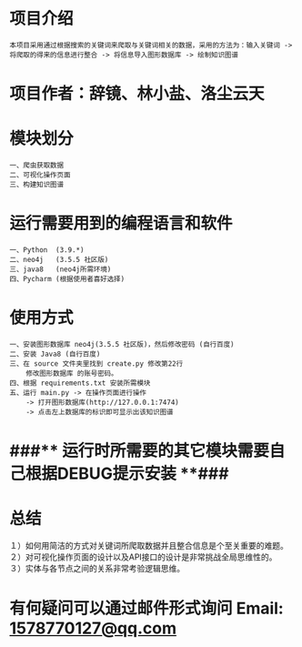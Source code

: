# 项目介绍
    本项目采用通过根据搜索的关键词来爬取与关键词相关的数据，采用的方法为：输入关键词 -> 将爬取的得来的信息进行整合 -> 将信息导入图形数据库 -> 绘制知识图谱

# 项目作者：辞镜、林小盐、洛尘云天

# 模块划分
    一、爬虫获取数据  
    二、可视化操作页面
    三、构建知识图谱
    
# 运行需要用到的编程语言和软件
    一、Python  (3.9.*)
    二、neo4j   (3.5.5 社区版)
    三、java8   (neo4j所需环境)
    四、Pycharm (根据使用者喜好选择)

# 使用方式
    一、安装图形数据库 neo4j(3.5.5 社区版)，然后修改密码 (自行百度)
    二、安装 Java8 (自行百度)
    三、在 source 文件夹里找到 create.py 修改第22行 
        修改图形数据库 的账号密码。
    四、根据 requirements.txt 安装所需模块
    五、运行 main.py -> 在操作页面进行操作 
        -> 打开图形数据库(http://127.0.0.1:7474) 
        -> 点击左上数据库的标识即可显示出该知识图谱

# ###**  运行时所需要的其它模块需要自己根据DEBUG提示安装  **### #

# 总结
１）如何用简洁的方式对关键词所爬取数据并且整合信息是个至关重要的难题。  
２）对可视化操作页面的设计以及API接口的设计是非常挑战全局思维性的。  
３）实体与各节点之间的关系非常考验逻辑思维。

# 有何疑问可以通过邮件形式询问 Email: 1578770127@qq.com
